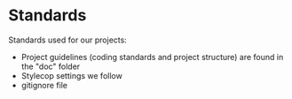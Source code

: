 Standards
=========

Standards used for our projects:

- Project guidelines (coding standards and project structure) are found in the "doc" folder
- Stylecop settings we follow
- gitignore file
